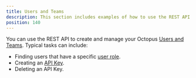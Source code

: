 ```yaml
---
title: Users and Teams
description: This section includes examples of how to use the REST API to manage users and teams in Octopus.
position: 140
---
```

You can use the REST API to create and manage your Octopus [Users and Teams](/docs/security/users-and-teams/index.md). Typical tasks can include:

- Finding users that have a specific [user role](/docs/security/users-and-teams/user-roles.md).
- Creating an [API Key](/docs/octopus-rest-api/how-to-create-an-api-key.md).
- Deleting an API Key.